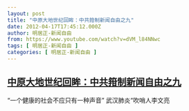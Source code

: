 ```yaml
---
layout: post
title: "中原大地世纪回眸：中共箝制新闻自由之九"
date: 2012-04-17T17:45:12.000Z
author: 明居正-新闻自由
from: https://www.youtube.com/watch?v=dVM_l84NNwc
tags: [ 明居正-新闻自由 ]
categories: [ 明居正-新闻自由 ]
---
```

<!--1334684712000-->
[中原大地世纪回眸：中共箝制新闻自由之九](https://www.youtube.com/watch?v=dVM_l84NNwc)
------

<div>
“一个健康的社会不应只有一种声音” 武汉肺炎“吹哨人李文亮
</div>
